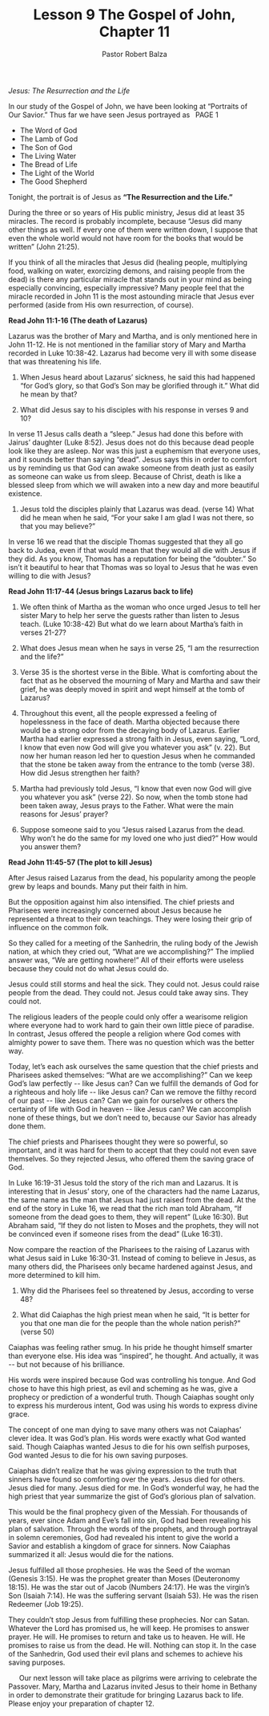 ﻿---
weight: 9
title: Lesson 9 The Gospel of John, Chapter 11
author: Pastor Robert Balza
instructor: Pastor Balza
tags: 
--- 

*Jesus: The Resurrection and the Life*

In our study of the Gospel of John, we have been looking at “Portraits of Our Savior.” Thus far we have seen Jesus portrayed as
` `PAGE 1

- The Word of God
- The Lamb of God
- The Son of God
- The Living Water
- The Bread of Life
- The Light of the World
- The Good Shepherd

Tonight, the portrait is of Jesus as **“The Resurrection and the Life.”**

During the three or so years of His public ministry, Jesus did at least 35 miracles. The record is probably incomplete, because “Jesus did many other things as well. If every one of them were written down, I suppose that even the whole world would not have room for the books that would be written” (John 21:25). 

If you think of all the miracles that Jesus did (healing people, multiplying food, walking on water, exorcizing demons, and raising people from the dead) is there any particular miracle that stands out in your mind as being especially convincing, especially impressive? Many people feel that the miracle recorded in John 11 is the most astounding miracle that Jesus ever performed (aside from His own resurrection, of course). 

**Read John 11:1-16 (The death of Lazarus)**

Lazarus was the brother of Mary and Martha, and is only mentioned here in John 11-12. He is not mentioned in the familiar story of Mary and Martha recorded in Luke 10:38-42. Lazarus had become very ill with some disease that was threatening his life. 

1. When Jesus heard about Lazarus’ sickness, he said this had happened “for God’s glory, so that God’s Son may be glorified through it.” What did he mean by that?






1. What did Jesus say to his disciples with his response in verses 9 and 10?






In verse 11 Jesus calls death a “sleep.” Jesus had done this before with Jairus’ daughter (Luke 8:52). Jesus does not do this because dead people look like they are asleep. Nor was this just a euphemism that everyone uses, and it sounds better than saying “dead”. Jesus says this in order to comfort us by reminding us that God can awake someone from death just as easily as someone can wake us from sleep. Because of Christ, death is like a blessed sleep from which we will awaken into a new day and more beautiful existence. 

1. Jesus told the disciples plainly that Lazarus was dead. (verse 14) What did he mean when he said, “For your sake I am glad I was not there, so that you may believe?”





In verse 16 we read that the disciple Thomas suggested that they all go back to Judea, even if that would mean that they would all die with Jesus if they did. As you know, Thomas has a reputation for being the “doubter.” So isn’t it beautiful to hear that Thomas was so loyal to Jesus that he was even willing to die with Jesus? 

**Read John 11:17-44 (Jesus brings Lazarus back to life)**

1. We often think of Martha as the woman who once urged Jesus to tell her sister Mary to help her serve the guests rather than listen to Jesus teach. (Luke 10:38-42) But what do we learn about Martha’s faith in verses 21-27?





1. What does Jesus mean when he says in verse 25, “I am the resurrection and the life?”






1. Verse 35 is the shortest verse in the Bible. What is comforting about the fact that as he observed the mourning of Mary and Martha and saw their grief, he was deeply moved in spirit and wept himself at the tomb of Lazarus?





4. Throughout this event, all the people expressed a feeling of hopelessness in the face of death. Martha objected because there would be a strong odor from the decaying body of Lazarus. Earlier Martha had earlier expressed a strong faith in Jesus, even saying, “Lord, I know that even now God will give you whatever you ask” (v. 22). But now her human reason led her to question Jesus when he commanded that the stone be taken away from the entrance to the tomb (verse 38). How did Jesus strengthen her faith?



5. Martha had previously told Jesus, “I know that even now God will give you whatever you ask” (verse 22). So now, when the tomb stone had been taken away, Jesus prays to the Father. What were the main reasons for Jesus’ prayer?




5. Suppose someone said to you “Jesus raised Lazarus from the dead. Why won’t he do the same for my loved one who just died?” How would you answer them?





**Read John 11:45-57 (The plot to kill Jesus)**

After Jesus raised Lazarus from the dead, his popularity among the people grew by leaps and bounds. Many put their faith in him. 

But the opposition against him also intensified. The chief priests and Pharisees were increasingly concerned about Jesus because he represented a threat to their own teachings. They were losing their grip of influence on the common folk. 

So they called for a meeting of the Sanhedrin, the ruling body of the Jewish nation, at which they cried out, “What are we accomplishing?” The implied answer was, “We are getting nowhere!” All of their efforts were useless because they could not do what Jesus could do. 

Jesus could still storms and heal the sick. They could not. Jesus could raise people from the dead. They could not. Jesus could take away sins. They could not.

The religious leaders of the people could only offer a wearisome religion where everyone had to work hard to gain their own little piece of paradise. In contrast, Jesus offered the people a religion where God comes with almighty power to save them. There was no question which was the better way.

Today, let’s each ask ourselves the same question that the chief priests and Pharisees asked themselves: “What are we accomplishing?” Can we keep God’s law perfectly -- like Jesus can? Can we fulfill the demands of God for a righteous and holy life -- like Jesus can? Can we remove the filthy record of our past -- like Jesus can? Can we gain for ourselves or others the certainty of life with God in heaven -- like Jesus can? We can accomplish none of these things, but we don’t need to, because our Savior has already done them.

The chief priests and Pharisees thought they were so powerful, so important, and it was hard for them to accept that they could not even save themselves. So they rejected Jesus, who offered them the saving grace of God.

In Luke 16:19-31 Jesus told the story of the rich man and Lazarus. It is interesting that in Jesus’ story, one of the characters had the name Lazarus, the same name as the man that Jesus had just raised from the dead. At the end of the story in Luke 16, we read that the rich man told Abraham, “If someone from the dead goes to them, they will repent” (Luke 16:30). But Abraham said, “If they do not listen to Moses and the prophets, they will not be convinced even if someone rises from the dead” (Luke 16:31). 

Now compare the reaction of the Pharisees to the raising of Lazarus with what Jesus said in Luke 16:30-31. Instead of coming to believe in Jesus, as many others did, the Pharisees only became hardened against Jesus, and more determined to kill him. 

1. Why did the Pharisees feel so threatened by Jesus, according to verse 48? 





1. What did Caiaphas the high priest mean when he said, “It is better for you that one man die for the people than the whole nation perish?” (verse 50)





Caiaphas was feeling rather smug. In his pride he thought himself smarter than everyone else. His idea was “inspired”, he thought. And actually, it was -- but not because of his brilliance. 

His words were inspired because God was controlling his tongue. And God chose to have this high priest, as evil and scheming as he was, give a prophecy or prediction of a wonderful truth. Though Caiaphas sought only to express his murderous intent, God was using his words to express divine grace. 

The concept of one man dying to save many others was not Caiaphas’ clever idea. It was God’s plan. His words were exactly what God wanted said. Though Caiaphas wanted Jesus to die for his own selfish purposes, God wanted Jesus to die for his own saving purposes.

Caiaphas didn’t realize that he was giving expression to the truth that sinners have found so comforting over the years. Jesus died for others. Jesus died for many. Jesus died for me. In God’s wonderful way, he had the high priest that year summarize the gist of God’s glorious plan of salvation. 

This would be the final prophecy given of the Messiah. For thousands of years, ever since Adam and Eve’s fall into sin, God had been revealing his plan of salvation. Through the words of the prophets, and through portrayal in solemn ceremonies, God had revealed his intent to give the world a Savior and establish a kingdom of grace for sinners. Now Caiaphas summarized it all: Jesus would die for the nations.

Jesus fulfilled all those prophesies. He was the Seed of the woman (Genesis 3:15). He was the prophet greater than Moses (Deuteronomy 18:15). He was the star out of Jacob (Numbers 24:17). He was the virgin’s Son (Isaiah 7:14). He was the suffering servant (Isaiah 53). He was the risen Redeemer (Job 19:25). 

They couldn’t stop Jesus from fulfilling these prophecies. Nor can Satan. Whatever the Lord has promised us, he will keep. He promises to answer prayer. He will. He promises to return and take us to heaven. He will. He promises to raise us from the dead. He will. Nothing can stop it. In the case of the Sanhedrin, God used their evil plans and schemes to achieve his saving purposes. 

`	`Our next lesson will take place as pilgrims were arriving to celebrate the Passover. Mary, Martha and Lazarus invited Jesus to their home in Bethany in order to demonstrate their gratitude for bringing Lazarus back to life. Please enjoy your preparation of chapter 12. 
